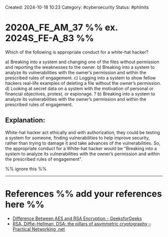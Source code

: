 Created: 2024-10-18 10:23
Category: #cybersecurity
Status: #philnits



# 2020A_FE_AM_37 %% ex. 2024S_FE-A_83 %%

Which of the following is appropriate conduct for a white-hat hacker?

a) Breaking into a system and changing one of the files without permission and reporting the weaknesses to the owner.
b) Breaking into a system to analyze its vulnerabilities with the owner’s permission and within the prescribed rules of engagement.
c) Logging into a system to show fellow hackers real-life examples of deleting a file without the owner’s permission.
d) Looking at secret data on a system with the motivation of personal or financial objectives, protest, or espionage.
?
b) Breaking into a system to analyze its vulnerabilities with the owner’s permission and within the prescribed rules of engagement.
## **Explanation:**

White-hat hacker act ethically and with authorization, they could be testing a system for someone, finding vulnerabilities to help improve security, rather than trying to damage it and take advances of the vulnerabilities. So, the appropriate conduct for a White-hat hacker would be "Breaking into a system to analyze its vulnerabilities with the owner’s permission and within the prescribed rules of engagement".

%% ignore this %%
<!--SR:!2025-03-12,15,290-->
---









# References %% add your references here %%
- [Difference Between AES and RSA Encryption - GeeksforGeeks](https://www.geeksforgeeks.org/difference-between-aes-and-rsa-encryption/)
- [RSA, Diffie-Hellman, DSA: the pillars of asymmetric cryptography – Practical Networking .net](https://www.practicalnetworking.net/practical-tls/rsa-diffie-hellman-dsa-asymmetric-cryptography-explained/#:~:text=The%20Diffie-Hellman%20(DH),only%20be%20used%20for%20Signatures.)
